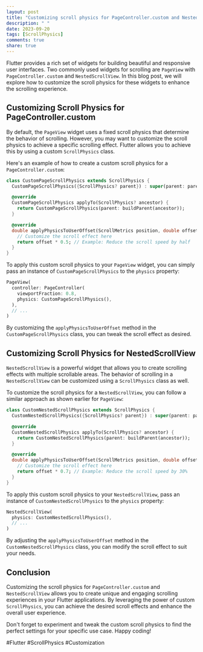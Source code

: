 ```yaml
---
layout: post
title: "Customizing scroll physics for PageController.custom and NestedScrollView in Flutter"
description: " "
date: 2023-09-20
tags: [ScrollPhysics]
comments: true
share: true
---
```


Flutter provides a rich set of widgets for building beautiful and responsive user interfaces. Two commonly used widgets for scrolling are `PageView` with `PageController.custom` and `NestedScrollView`. In this blog post, we will explore how to customize the scroll physics for these widgets to enhance the scrolling experience.

## Customizing Scroll Physics for PageController.custom

By default, the `PageView` widget uses a fixed scroll physics that determine the behavior of scrolling. However, you may want to customize the scroll physics to achieve a specific scrolling effect. Flutter allows you to achieve this by using a custom `ScrollPhysics` class.

Here's an example of how to create a custom scroll physics for a `PageController.custom`:

```dart
class CustomPageScrollPhysics extends ScrollPhysics {
  CustomPageScrollPhysics({ScrollPhysics? parent}) : super(parent: parent);

  @override
  CustomPageScrollPhysics applyTo(ScrollPhysics? ancestor) {
    return CustomPageScrollPhysics(parent: buildParent(ancestor));
  }

  @override
  double applyPhysicsToUserOffset(ScrollMetrics position, double offset) {
    // Customize the scroll effect here
    return offset * 0.5; // Example: Reduce the scroll speed by half
  }
}
```

To apply this custom scroll physics to your `PageView` widget, you can simply pass an instance of `CustomPageScrollPhysics` to the `physics` property:

```dart
PageView(
  controller: PageController(
    viewportFraction: 0.8,
    physics: CustomPageScrollPhysics(),
  ),
  // ...
)
```

By customizing the `applyPhysicsToUserOffset` method in the `CustomPageScrollPhysics` class, you can tweak the scroll effect as desired.

## Customizing Scroll Physics for NestedScrollView

`NestedScrollView` is a powerful widget that allows you to create scrolling effects with multiple scrollable areas. The behavior of scrolling in a `NestedScrollView` can be customized using a `ScrollPhysics` class as well.

To customize the scroll physics for a `NestedScrollView`, you can follow a similar approach as shown earlier for `PageView`:

```dart
class CustomNestedScrollPhysics extends ScrollPhysics {
  CustomNestedScrollPhysics({ScrollPhysics? parent}) : super(parent: parent);

  @override
  CustomNestedScrollPhysics applyTo(ScrollPhysics? ancestor) {
    return CustomNestedScrollPhysics(parent: buildParent(ancestor));
  }

  @override
  double applyPhysicsToUserOffset(ScrollMetrics position, double offset) {
    // Customize the scroll effect here
    return offset * 0.7; // Example: Reduce the scroll speed by 30%
  }
}
```

To apply this custom scroll physics to your `NestedScrollView`, pass an instance of `CustomNestedScrollPhysics` to the `physics` property:

```dart
NestedScrollView(
  physics: CustomNestedScrollPhysics(),
  // ...
)
```

By adjusting the `applyPhysicsToUserOffset` method in the `CustomNestedScrollPhysics` class, you can modify the scroll effect to suit your needs.

## Conclusion

Customizing the scroll physics for `PageController.custom` and `NestedScrollView` allows you to create unique and engaging scrolling experiences in your Flutter applications. By leveraging the power of custom `ScrollPhysics`, you can achieve the desired scroll effects and enhance the overall user experience.

Don't forget to experiment and tweak the custom scroll physics to find the perfect settings for your specific use case. Happy coding!

#Flutter #ScrollPhysics #Customization